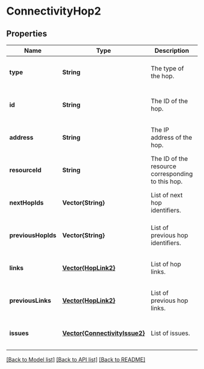 # ConnectivityHop2


## Properties
Name | Type | Description | Notes
------------ | ------------- | ------------- | -------------
**type** | **String** | The type of the hop. | [optional] [readonly] [default to nothing]
**id** | **String** | The ID of the hop. | [optional] [readonly] [default to nothing]
**address** | **String** | The IP address of the hop. | [optional] [readonly] [default to nothing]
**resourceId** | **String** | The ID of the resource corresponding to this hop. | [optional] [readonly] [default to nothing]
**nextHopIds** | **Vector{String}** | List of next hop identifiers. | [optional] [readonly] [default to nothing]
**previousHopIds** | **Vector{String}** | List of previous hop identifiers. | [optional] [readonly] [default to nothing]
**links** | [**Vector{HopLink2}**](HopLink2.md) | List of hop links. | [optional] [readonly] [default to nothing]
**previousLinks** | [**Vector{HopLink2}**](HopLink2.md) | List of previous hop links. | [optional] [readonly] [default to nothing]
**issues** | [**Vector{ConnectivityIssue2}**](ConnectivityIssue2.md) | List of issues. | [optional] [readonly] [default to nothing]


[[Back to Model list]](../README.md#models) [[Back to API list]](../README.md#api-endpoints) [[Back to README]](../README.md)



